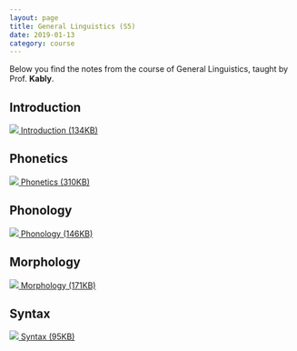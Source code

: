 ```yaml
---
layout: page
title: General Linguistics (S5)
date: 2019-01-13
category: course
---
```

<meta property="og:image" content="../../../../../assets/general-linguistics.png">

Below you find the notes from the course of General Linguistics, taught by
Prof. **Kably**.

## Introduction
<img src="../../../../../assets/pdf.png"><a href="../../../../../assets/intro.pdf"><emph>  Introduction (134KB)<emph></a>
## Phonetics
<img src="../../../../../assets/pdf.png"><a href="../../../../../assets/phonetics.pdf"><emph>  Phonetics (310KB)<emph></a>
## Phonology
<img src="../../../../../assets/pdf.png"><a href="../../../../../assets/phonology.pdf"><emph>  Phonology (146KB)</emph></a>
## Morphology
<img src="../../../../../assets/pdf.png"><a href="../../../../../assets/morphology.pdf"><emph>  Morphology (171KB)</emph></a>
## Syntax
<img src="../../../../../assets/pdf.png"><a href="../../../../../assets/syntax.pdf"><emph>  Syntax (95KB)</emph></a>

